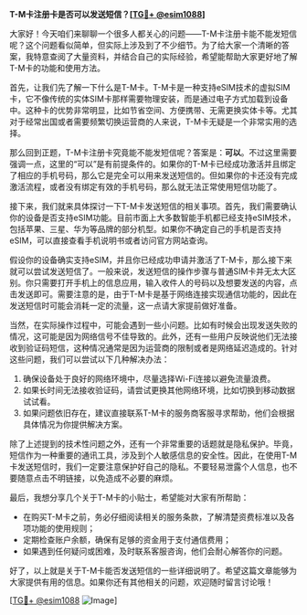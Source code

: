 **T-M卡注册卡是否可以发送短信？[[TG💪+ @esim1088](https://t.me/s/esim1088)]**

大家好！今天咱们来聊聊一个很多人都关心的问题——T-M卡注册卡能不能发短信呢？这个问题看似简单，但实际上涉及到了不少细节。为了给大家一个清晰的答案，我特意查阅了大量资料，并结合自己的实际经验，希望能帮助大家更好地了解T-M卡的功能和使用方法。

首先，让我们先了解一下什么是T-M卡。T-M卡是一种支持eSIM技术的虚拟SIM卡，它不像传统的实体SIM卡那样需要物理安装，而是通过电子方式加载到设备中。这种卡的优势非常明显，比如节省空间、方便携带、无需更换实体卡等。尤其对于经常出国或者需要频繁切换运营商的人来说，T-M卡无疑是一个非常实用的选择。

那么回到正题，T-M卡注册卡究竟能不能发短信呢？答案是：**可以**。不过这里需要强调一点，这里的“可以”是有前提条件的。如果你的T-M卡已经成功激活并且绑定了相应的手机号码，那么它是完全可以用来发送短信的。但如果你的卡还没有完成激活流程，或者没有绑定有效的手机号码，那么就无法正常使用短信功能了。

接下来，我们就来具体探讨一下T-M卡发送短信的相关事项。首先，我们需要确认你的设备是否支持eSIM功能。目前市面上大多数智能手机都已经支持eSIM技术，包括苹果、三星、华为等品牌的部分机型。如果你不确定自己的手机是否支持eSIM，可以直接查看手机说明书或者访问官方网站查询。

假设你的设备确实支持eSIM，并且你已经成功申请并激活了T-M卡，那么接下来就可以尝试发送短信了。一般来说，发送短信的操作步骤与普通SIM卡并无太大区别。你只需要打开手机上的信息应用，输入收件人的号码以及想要发送的内容，点击发送即可。需要注意的是，由于T-M卡是基于网络连接实现通信功能的，因此在发送短信时可能会消耗一定的流量，这一点请大家提前做好准备。

当然，在实际操作过程中，可能会遇到一些小问题。比如有时候会出现发送失败的情况，这可能是因为网络信号不佳导致的。此外，还有一些用户反映说他们无法接收到验证码短信，这种情况通常是因为运营商的限制或者是网络延迟造成的。针对这些问题，我们可以尝试以下几种解决办法：

1. 确保设备处于良好的网络环境中，尽量选择Wi-Fi连接以避免流量浪费。
2. 如果长时间无法接收验证码，请尝试更换其他网络环境，比如切换到移动数据试试看。
3. 如果问题依旧存在，建议直接联系T-M卡的服务商客服寻求帮助，他们会根据具体情况为你提供解决方案。

除了上述提到的技术性问题之外，还有一个非常重要的话题就是隐私保护。毕竟，短信作为一种重要的通讯工具，涉及到个人敏感信息的安全性。因此，在使用T-M卡发送短信时，我们一定要注意保护好自己的隐私。不要轻易泄露个人信息，也不要随意点击不明链接，以免造成不必要的麻烦。

最后，我想分享几个关于T-M卡的小贴士，希望能对大家有所帮助：
- 在购买T-M卡之前，务必仔细阅读相关的服务条款，了解清楚资费标准以及各项功能的使用规则；
- 定期检查账户余额，确保有足够的资金用于支付通信费用；
- 如果遇到任何疑问或困难，及时联系客服咨询，他们会耐心解答你的问题。

好了，以上就是关于T-M卡能否发送短信的一些详细说明了。希望这篇文章能够为大家提供有用的信息。如果你还有其他相关的问题，欢迎随时留言讨论哦！

[[TG💪+ @esim1088](https://t.me/s/esim1088) ![Image](https://i.postimg.cc/4NQfJmqS/Snipaste-2025-05-13-00-14-12.png)]
